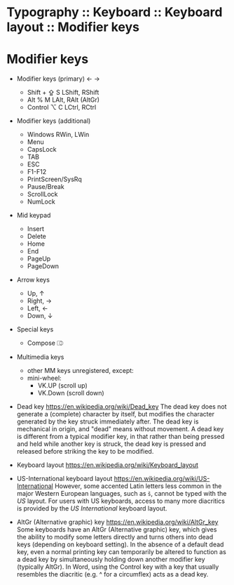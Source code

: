 # Typography :: Keyboard :: Keyboard layout :: Modifier keys

# Modifier keys

* Modifier keys (primary)       ←       →
  + Shift       +   ⇪   S       LShift, RShift 
  + Alt         %       M       LAlt,   RAlt (AltGr)
  + Control     ⌥       C       LCtrl,  RCtrl

* Modifier keys (additional)
  + Windows                     RWin,   LWin
  + Menu
  + CapsLock
  + TAB
  + ESC
  + F1-F12
  - PrintScreen/SysRq
  - Pause/Break
  + ScrollLock
  + NumLock

* Mid keypad
  + Insert
  + Delete
  + Home
  + End
  + PageUp
  + PageDown

* Arrow keys
  - Up,         ↑
  - Right,      →
  - Left,       ←
  - Down,       ↓

* Special keys
  - Compose     ⎄

* Multimedia keys
  - other MM keys unregistered, except:
  - mini-wheel:
    - VK.UP   (scroll up)
    - VK.Down (scroll down)

* Dead key
  https://en.wikipedia.org/wiki/Dead_key
  The dead key does not generate a (complete) character by itself, but modifies
  the character generated by the key struck immediately after. The dead key is 
  mechanical in origin, and "dead" means without movement. A dead key is 
  different from a typical modifier key, in that rather than being pressed and 
  held while another key is struck, the dead key is pressed and released before 
  striking the key to be modified.

* Keyboard layout
  https://en.wikipedia.org/wiki/Keyboard_layout

* US-International keyboard layout
  https://en.wikipedia.org/wiki/US-International
  However, some accented Latin letters less common in the major Western European languages, such as `š`, cannot be typed with the *US* layout. For users with US keyboards, access to many more diacritics is provided by the *US International* keyboard layout.

  
  

* AltGr (Alternative graphic) key
  https://en.wikipedia.org/wiki/AltGr_key
  Some keyboards have an AltGr (Alternative graphic) key, which gives the 
  ability to modify some letters directly and turns others into dead keys 
  (depending on keyboard setting).
  In the absence of a default dead key, even a normal printing key can temporarily 
  be altered to function as a dead key by simultaneously holding down another 
  modifier key (typically AltGr).
  In Word, using the Control key with a key that usually resembles the diacritic
  (e.g. ^ for a circumflex) acts as a dead key.
  
